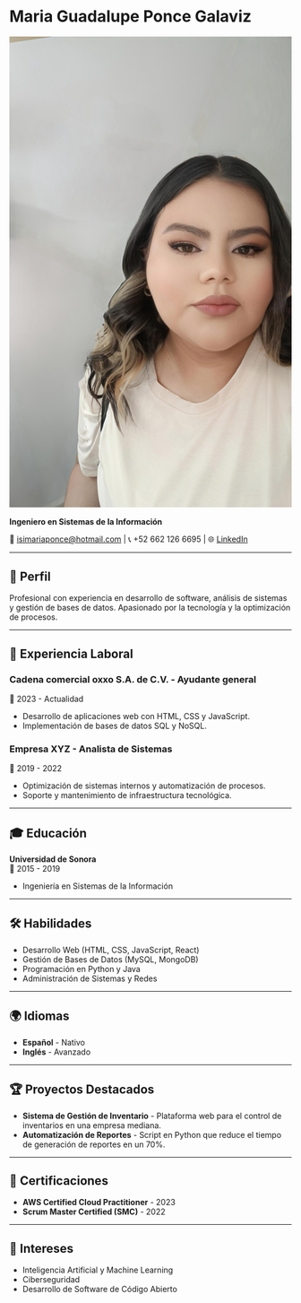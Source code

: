# Maria Guadalupe Ponce Galaviz 
![Foto de perfil](https://github.com/MariaGalaviz/MariaPonceGalaviz-/blob/713a44304db4ac64c17288834029c3aa3fd0ac31/IMG_20250326_184028.jpg)

**Ingeniero en Sistemas de la Información**  

📧 isimariaponce@hotmail.com | 📞 +52 662 126 6695 | 🌐 [LinkedIn](https://mx.linkedin.com/in/maria-galaviz)  

---

## 📌 Perfil  
Profesional con experiencia en desarrollo de software, análisis de sistemas y gestión de bases de datos. Apasionado por la tecnología y la optimización de procesos.

---

## 💼 Experiencia Laboral  

### **Cadena comercial oxxo S.A. de C.V. - Ayudante general**  
📅 2023 - Actualidad  
- Desarrollo de aplicaciones web con HTML, CSS y JavaScript.  
- Implementación de bases de datos SQL y NoSQL.  

### **Empresa XYZ - Analista de Sistemas**  
📅 2019 - 2022  
- Optimización de sistemas internos y automatización de procesos.  
- Soporte y mantenimiento de infraestructura tecnológica.  

---

## 🎓 Educación  

**Universidad de Sonora**  
📅 2015 - 2019  
- Ingeniería en Sistemas de la Información  

---

## 🛠 Habilidades  

- Desarrollo Web (HTML, CSS, JavaScript, React)  
- Gestión de Bases de Datos (MySQL, MongoDB)  
- Programación en Python y Java  
- Administración de Sistemas y Redes  

---

## 🌍 Idiomas  

- **Español** - Nativo  
- **Inglés** - Avanzado  

---

## 🏆 Proyectos Destacados  

- **Sistema de Gestión de Inventario** - Plataforma web para el control de inventarios en una empresa mediana.  
- **Automatización de Reportes** - Script en Python que reduce el tiempo de generación de reportes en un 70%.  

---

## 📜 Certificaciones  

- **AWS Certified Cloud Practitioner** - 2023  
- **Scrum Master Certified (SMC)** - 2022  

---

## 📌 Intereses  

- Inteligencia Artificial y Machine Learning  
- Ciberseguridad  
- Desarrollo de Software de Código Abierto  

